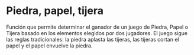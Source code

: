 # Piedra, papel, tijera

Función que permite determinar el ganador de un juego de Piedra, Papel o Tijera basado en los elementos elegidos por dos jugadores. El juego sigue las reglas tradicionales: la piedra aplasta las tijeras, las tijeras cortan el papel y el papel envuelve la piedra.
